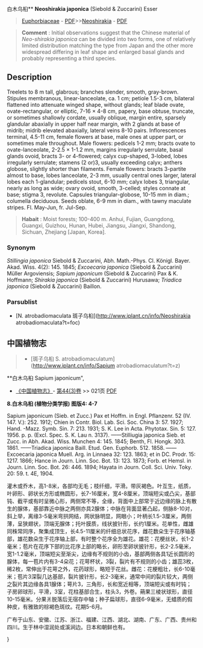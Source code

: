 白木乌桕** **Neoshirakia japonica** (Siebold & Zuccarini) Esser

> [Euphorbiaceae](http://www.iplant.cn/info/Euphorbiaceae?t=foc) - [PDF](http://www.iplant.cn/foc/pdf/Euphorbiaceae.pdf)>>[Neoshirakia](http://www.iplant.cn/info/Neoshirakia?t=foc) - [PDF](http://www.iplant.cn/foc/pdf/Neoshirakia.pdf)


> **Comment** : 
> Initial observations suggest that the Chinese material of *Neo-shirakia japonica* can be divided into two forms, one of relatively limited distribution matching the type from Japan and the other more widespread differing in leaf shape and enlarged basal glands and probably representing a third species.

## Description

Treelets to 8 m tall, glabrous; branches slender, smooth, gray-brown. Stipules membranous, linear-lanceolate, ca. 1 cm; petiole 1.5-3 cm, bilateral flattened into attenuate winged shape, without glands; leaf blade ovate, ovate-rectangular, or elliptic, 7-16 × 4-8 cm, papery, base obtuse, truncate, or sometimes shallowly cordate, usually oblique, margin entire, sparsely glandular abaxially in upper half near margin, with 2 glands at base of midrib; midrib elevated abaxially, lateral veins 8-10 pairs. Inflorescences terminal, 4.5-11 cm, female flowers at base, male ones at upper part, or sometimes male throughout. Male flowers: pedicels 1-2 mm; bracts ovate to ovate-lanceolate, 2-2.5 × 1-1.2 mm, margins irregularly serrulate, basal glands ovoid, bracts 3- or 4-flowered; calyx cup-shaped, 3-lobed, lobes irregularly serrulate; stamens (2 or)3, usually exceeding calyx; anthers globose, slightly shorter than filaments. Female flowers: bracts 3-partite almost to base, lobes lanceolate, 2-3 mm, usually central ones larger, lateral lobes each 1-glandular; pedicels stout, 6-10 mm; calyx lobes 3, triangular, nearly as long as wide; ovary ovoid, smooth, 3-celled; styles connate at base; stigma 3, revolute. Capsules triangular-globose, 10-15 mm in diam.; columella deciduous. Seeds oblate, 6-9 mm in diam., with tawny maculate stripes. Fl. May-Jun, fr. Jul-Sep.


> **Habait** : 
> Moist forests; 100-400 m. Anhui, Fujian, Guangdong, Guangxi, Guizhou, Hunan, Hubei, Jiangsu, Jiangxi, Shandong, Sichuan, Zhejiang [Japan, Korea].

### Synonym
*Stillingia japonica* Siebold & Zuccarini, Abh. Math.-Phys. Cl. Königl. Bayer. Akad. Wiss. 4(2): 145. 1845; *Excoecaria japonica* (Siebold & Zuccarini) Müller Argoviensis; *Sapium japonicum* (Siebold & Zuccarini) Pax & K. Hoffmann; *Shirakia japonica* (Siebold & Zuccarini) Hurusawa; *Triadica japonica* (Siebold & Zuccarini) Baillon.



### Parsublist

* [N.  atrobadiomaculata  斑子乌桕](http://www.iplant.cn/info/Neoshirakia atrobadiomaculata?t=foc)

## 中国植物志

> * [斑子乌桕  S.  atrobadiomaculatum](http://www.iplant.cn/info/Sapium atrobadiomaculatum?t=z)


**白木乌桕 Sapium japonicum",



* [《中国植物志》](http://www.iplant.cn/frps)- [第44(3)卷](http://www.iplant.cn/frps/vol/44(3)) >> 021页 [PDF](http://www.iplant.cn/frps/pdf/44(3)/021.PDF)


**8.白木乌桕 (植物分类学报) 图版4: 4-7**

Sapium japonicum (Sieb. et Zucc.) Pax et Hoffm. in Engl. Pflanzenr. 52 (IV. 147. V.): 252. 1912; Chien in Contr. Biol. Lab. Sci. Soc. China 3: 57. 1927; Hand. -Mazz. Symb. Sin. 7: 213. 1931; S. K. Lee in Acta. Phytotax. Sin. 5: 127. 1956. p. p. (Excl. Spec. S. K. Lau n. 3137). ——Stilliugia japonica Sieb. et Zucc. in Abh. Akad. Wiss. Munchen 4: 145. 1845; Benth, Fl. Hongk. 303. 1861. ——Triadica japonica Baill. Etud. Gen. Euphorb. 512. 1858. ——Excoecaria japonica Muell. Arg. in Linnaea 32: 123. 1863; et in DC. Prodr. 15: 1217. 1866; Hance in Journ. Linn. Soc. Bot. 13: 123. 1873; Forb. et Hemsl. in Journ. Linn. Soc. Bot. 26: 446. 1894; Hayata in Journ. Coll. Sci. Univ. Toky. 20: 59. t. 4E, 1904.

灌木或乔木，高1-8米，各部均无毛；枝纤细，平滑。带灰褐色。叶互生，纸质，叶卵形、卵状长方形或椭圆形，长7-16厘米，宽4-8厘米，顶端短尖或凸尖，基部钝、截平或有时呈微心形，两侧常不等，全缘，背面中上部常于近边缘的脉上有散生的腺体，基部靠近中脉之两侧亦具2腺体；中脉在背面显著凸起，侧脉8-10对，斜上举，离缘3-5毫米弯拱网结，网状脉明显，网眼小；叶柄长1.5-3厘米，两侧薄，呈狭翅状，顶端无腺体；托叶膜质，线状披针形，长约1厘米。花单性，雌雄同株常同序，聚集成顶生，长4.5-11厘米的纤细总状花序，雌花数朵生于花序轴基部，雄花数朵生于花序轴上部，有时整个花序全为雄花。雄花：花梗丝状，长1-2毫米；苞片在花序下部的比花序上部的略长，卵形至卵状披针形，长2-2.5毫米，宽1-1.2毫米，顶端短尖至渐尖，边缘有不规则的小齿，基部两侧各具1近长圆形的腺体，每一苞片内有3-4朵花；花萼杯状，3裂，裂片有不规则的小齿；雄蕊3枚，稀2枚，常伸出于花萼之外，花药球形，略短于花丝。雌花：花梗粗壮，长6-10毫米；苞片3深裂几达基部，裂片披针形，长2-3毫米，通常中间的裂片较大，两侧之裂片其边缘各具1腺体；萼片3，三角形，长和宽近相等，顶端短尖或有时钝；子房卵球形，平滑，3室，花柱基部合生，柱头3，外卷。蒴果三棱状球形，直径10-15毫米。分果爿脱落后无宿存中轴；种子扁球形，直径6-9毫米，无蜡质的假种皮，有雅致的棕褐色斑纹。花期5-6月。

广布于山东、安徽、江苏、浙江、福建、江西、湖北、湖南、广东、广西、贵州和四川。生于林中湿润处或溪涧边。日本和朝鲜也有。



}